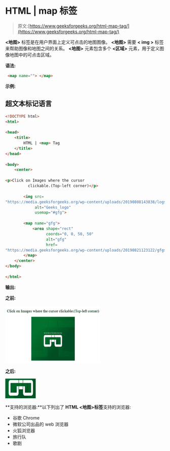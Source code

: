 # HTML | map 标签

> 原文:[https://www.geeksforgeeks.org/html-map-tag/](https://www.geeksforgeeks.org/html-map-tag/)

**<地图>** 标签是在用户界面上定义可点击的地图图像。 **<地图>** 需要 **< img >** 标签来帮助图像和地图之间的关系。 **<地图>** 元素包含多个 **<区域>** 元素，用于定义图像地图中的可点击区域。

**语法:**

```html
 <map name=""> </map>
```

**示例:**

## 超文本标记语言

```html
<!DOCTYPE html>
<html>

<head>
    <title>
        HTML | <map> Tag
    </title>
</head>

<body>
    <center>

<p>Click on Images where the cursor
          clickable.(Top-left corner)</p>

        <img src=
"https://media.geeksforgeeks.org/wp-content/uploads/20190808143838/logsm.png"
             alt="Geeks_logo"
             usemap="#gfg">

        <map name="gfg">
            <area shape="rect"
                  coords="0, 0, 50, 50"
                  alt="gfg"
                  href=
"https://media.geeksforgeeks.org/wp-content/uploads/20190821123122/gfgsm.png">
        </map>
    </center>
</body>

</html>
```

**输出:**

**之前:**

![](img/63e27db96a72d58f86853fa233cfcf83.png)

**之后:**

![](img/23c8523da541ebb40cc57712107a6366.png)

**支持的浏览器:**以下列出了 **HTML <地图>标签**支持的浏览器:

*   谷歌 Chrome
*   微软公司出品的 web 浏览器
*   火狐浏览器
*   旅行队
*   歌剧